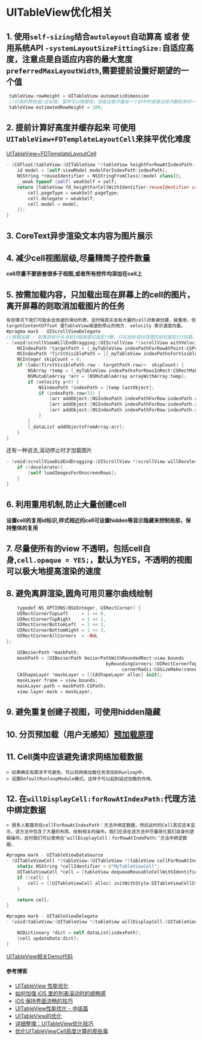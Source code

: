 # UITableView优化相关 
## 1. 使用`self-sizing`结合`autolayout`自动算高 或者 使用系统API `-systemLayoutSizeFittingSize:`自适应高度，注意点是自适应内容的最大宽度`preferredMaxLayoutWidth`,需要提前设置好期望的一个值
```swift
 tableView.rowHeight = UITableView.automaticDimension
 //行高的预估值/近似值，虽然可以随便给，但是还是尽量给一个折中的或者出现次数较多的一个高度
 tableView.estimatedRowHeight = 100;
```
## 2. 提前计算好高度并缓存起来 可使用`UITableView+FDTemplateLayoutCell`来抹平优化难度
[UITableView+FDTemplateLayoutCell](https://github.com/forkingdog/UITableView-FDTemplateLayoutCell)
```swift
- (CGFloat)tableView:(UITableView *)tableView heightForRowAtIndexPath:(NSIndexPath *)indexPath {
    id model = [self.viewModel modelForIndexPath:indexPath];
    NSString *reuseIdentifier = NSStringFromClass([model class]);
    __weak typeof (self) weakSelf = self;
    return [tableView fd_heightForCellWithIdentifier:reuseIdentifier cacheByIndexPath:indexPath configuration:^(HPPostBaseTableViewCell *cell) {
        cell.pageType = weakSelf.pageType;
        cell.delegate = weakSelf;
        cell.model = model;
    }];
}

```
## 3. CoreText异步渲染文本内容为图片展示
## 4. 减少cell视图层级,尽量精简子控件数量
**cell尽量不要嵌套很多子视图,或者所有控件均添加在cell上**
## 5. 按需加载内容，只加载出现在屏幕上的cell的图片，离开屏幕的则取消加载图片的任务
```swift
有些情况下我们可能会去快速的滑动列表，这时候其实会有大量的cell对象被创建、被重用，但其实我们可能只是去浏览列表停止的那一页的上下一定范围内的信息，前面快速划过的那些信息对我们来说都是无用的。此时我们可以通过ScrollView的代理方法
targetContentOffset 是TableView减速到停止的地方, velocity 表示速度向量。
#pragma mark - UIScrollViewDelegate  
//按需加载 - 如果目标行与当前行相差超过指定行数，只在目标滚动范围的前后指定3行加载。  
- (void)scrollViewWillEndDragging:(UIScrollView *)scrollView withVelocity:(CGPoint)velocity targetContentOffset:(inout CGPoint *)targetContentOffset {  
    NSIndexPath *targetPath = [_myTableView indexPathForRowAtPoint:CGPointMake(0, targetContentOffset->y)];  
    NSIndexPath *firstVisiblePath = [[_myTableView indexPathsForVisibleRows] firstObject];  
    NSInteger skipCount = 8;  
    if (labs(firstVisiblePath.row - targetPath.row)>  skipCount) {  
        NSArray *temp = [_myTableView indexPathsForRowsInRect:CGRectMake(0, targetContentOffset->y, _myTableView.frame.size.width, _myTableView.frame.size.height)];  
        NSMutableArray *arr = [NSMutableArray arrayWithArray:temp];  
        if (velocity.y<0) {  
            NSIndexPath *indexPath = [temp lastObject];  
            if (indexPath.row+33) {  
                [arr addObject:[NSIndexPath indexPathForRow:indexPath.row-3 inSection:0]];  
                [arr addObject:[NSIndexPath indexPathForRow:indexPath.row-2 inSection:0]];  
                [arr addObject:[NSIndexPath indexPathForRow:indexPath.row-1 inSection:0]];  
            }  
        }  
        [_dataList addObjectsFromArray:arr];  
    }  
}  
```

还有一种说法,滚动停止时才加载图片
```swift
- (void)scrollViewDidEndDragging:(UIScrollView *)scrollView willDecelerate:(BOOL)decelerate{  
    if (!decelerate){  
        [self loadImagesForOnscreenRows];  
    }  
} 
```
## 6. 利用重用机制,防止大量创建cell
**设置cell的复用id标识,样式相近的cell可设置hidden等显示隐藏来控制局部，保持整体的复用**
## 7. 尽量使所有的view 不透明，包括cell自身,`cell.opaque = YES;`，默认为YES，不透明的视图可以极大地提高渲染的速度
## 8. 避免离屛渲染,圆角可用贝塞尔曲线绘制
```swift
    typedef NS_OPTIONS(NSUInteger, UIRectCorner) {
    UIRectCornerTopLeft     = 1 << 0,
    UIRectCornerTopRight    = 1 << 1,
    UIRectCornerBottomLeft  = 1 << 2,
    UIRectCornerBottomRight = 1 << 3,
    UIRectCornerAllCorners  = ~0UL
};

    UIBezierPath *maskPath;
    maskPath = [UIBezierPath bezierPathWithRoundedRect:view.bounds
                                     byRoundingCorners:(UIRectCornerTopLeft | UIRectCornerBottomLeft)
                                           cornerRadii:CGSizeMake(conner, conner)];
    CAShapeLayer *maskLayer = [[CAShapeLayer alloc] init];
    maskLayer.frame = view.bounds;
    maskLayer.path = maskPath.CGPath;
    view.layer.mask = maskLayer;

```
## 9.  避免重复创建子视图，可使用hidden隐藏 
## 10. 分页预加载（用户无感知）[预加载原理](https://draveness.me/preload)
## 11. Cell类中应该避免请求网络加载数据
    > 如果确实有需求不可避免，可以将网络加载任务添加到Runloop中，
    > 设置DefaultRunloopModule模式。这样子可以起到延迟加载的作用。
## 12. 在`willDisplayCell:forRowAtIndexPath:`代理方法中绑定数据
    > 很多人都喜欢在cellForRowAtIndexPath：方法中绑定数据，然后此时的Cell其实还未显示，该方法中包含了大量的布局、绘制相关的操作。我们应该在该方法中尽量简化我们自身的逻辑操作。这时我们可以使用在‘willDisplayCell：forRowAtIndePath:’方法中绑定数据。

```swift
#pragma mark - UITableViewDataSource  
- (UITableViewCell *)tableView:(UITableView *)tableView cellForRowAtIndexPath:(NSIndexPath *)indexPath {  
    static NSString *cellIdentifier = @"MyTableViewCell";  
    UITableViewCell *cell = [tableView dequeueReusableCellWithIdentifier:cellIdentifier];  
    if (!cell) {  
        cell = [[UITableViewCell alloc] initWithStyle:UITableViewCellStyleDefault reuseIdentifier:cellIdentifier];  
    }  

    return cell;  
}  

#pragma mark - UITableViewDelegate  
- (void)tableView:(UITableView *)tableView willDisplayCell:(UITableViewCell *)cell forRowAtIndexPath:(NSIndexPath *)indexPath {  

    NSDictionary *dict = self.dataList[indexPath];  
    [cell updateData:dict];  
} 
```
[UITableView相关Demo代码](https://github.com/WangGuibin/TestDemo/tree/master/TestDemo/Demo/TableViewDemo)

#### 参考博客
* [UITableView 性能优化](https://juejin.im/post/5acf34eff265da237314d6e0)
* [如何加强 iOS 里的列表滚动时的顺畅感](https://www.zhihu.com/question/20382396)
* [iOS 保持界面流畅的技巧](https://blog.ibireme.com/2015/11/12/smooth_user_interfaces_for_ios/)
* [UITableView性能优化 - 中级篇](https://segmentfault.com/a/1190000018161741)
* [UITableView的优化](https://xiaopengmonsters.github.io/2017/12/26/UITableView%E7%9A%84%E4%BC%98%E5%8C%96/)
* [详细整理：UITableView优化技巧](http://www.cocoachina.com/articles/11968)
* [优化UITableViewCell高度计算的那些事](http://blog.sunnyxx.com/2015/05/17/cell-height-calculation/)
